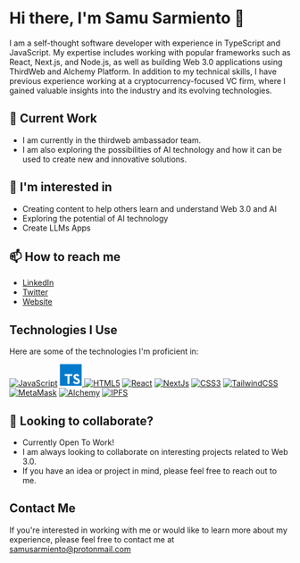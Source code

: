 # Hi there, I'm Samu Sarmiento 👋

I am a self-thought software developer with experience in TypeScript and JavaScript. My expertise includes working with popular frameworks such as React, Next.js, and Node.js, as well as building Web 3.0 applications using ThirdWeb and Alchemy Platform. In addition to my technical skills, I have previous experience working at a cryptocurrency-focused VC firm, where I gained valuable insights into the industry and its evolving technologies.

## 🔭 Current Work
- I am currently in the thirdweb ambassador team.
- I am also exploring the possibilities of AI technology and how it can be used to create new and innovative solutions.

## 🌱 I'm interested in
- Creating content to help others learn and understand Web 3.0 and AI
- Exploring the potential of AI technology
- Create LLMs Apps

## 📫 How to reach me
- [LinkedIn](https://www.linkedin.com/in/samu-sarmiento/)
- [Twitter](https://twitter.com/samusarmiento_)
- [Website](https://samusarmiento.vercel.app/)

## Technologies I Use

Here are some of the technologies I'm proficient in:

<a href="https://developer.mozilla.org/en-US/docs/Web/JavaScript" target="_blank" rel="noreferrer"><img src="https://raw.githubusercontent.com/danielcranney/readme-generator/main/public/icons/skills/javascript-colored.svg" width="36" height="36" alt="JavaScript" /></a>
  <a href="https://www.typescriptlang.org/" target="_blank" rel="noreferrer"> <img src="https://raw.githubusercontent.com/devicons/devicon/master/icons/typescript/typescript-original.svg" alt="typescript" width="40" height="40"/> </a>
<a href="https://developer.mozilla.org/en-US/docs/Glossary/HTML5" target="_blank" rel="noreferrer"><img src="https://raw.githubusercontent.com/danielcranney/readme-generator/main/public/icons/skills/html5-colored.svg" width="36" height="36" alt="HTML5" /></a>
<a href="https://reactjs.org/" target="_blank" rel="noreferrer"><img src="https://raw.githubusercontent.com/danielcranney/readme-generator/main/public/icons/skills/react-colored.svg" width="36" height="36" alt="React" /></a>
<a href="https://nextjs.org/docs" target="_blank" rel="noreferrer"><img src="https://raw.githubusercontent.com/danielcranney/readme-generator/main/public/icons/skills/nextjs-colored-dark.svg" width="36" height="36" alt="NextJs" /></a>
<a href="https://www.w3.org/TR/CSS/#css" target="_blank" rel="noreferrer"><img src="https://raw.githubusercontent.com/danielcranney/readme-generator/main/public/icons/skills/css3-colored.svg" width="36" height="36" alt="CSS3" /></a>
<a href="https://tailwindcss.com/" target="_blank" rel="noreferrer"><img src="https://raw.githubusercontent.com/danielcranney/readme-generator/main/public/icons/skills/tailwindcss-colored.svg" width="36" height="36" alt="TailwindCSS" /></a>
<a href="https://metamask.io/" target="_blank" rel="noreferrer"><img src="https://raw.githubusercontent.com/danielcranney/readme-generator/main/public/icons/skills/metamask-colored.svg" width="36" height="36" alt="MetaMask" /></a>
<a href="https://docs.alchemy.com/alchemy/documentation/alchemy-web3" target="_blank" rel="noreferrer"><img src="https://raw.githubusercontent.com/danielcranney/readme-generator/main/public/icons/skills/alchemy-colored.svg" width="36" height="36" alt="Alchemy" /></a>
<a href="https://ipfs.io/" target="_blank" rel="noreferrer"><img src="https://raw.githubusercontent.com/danielcranney/readme-generator/main/public/icons/skills/ipfs-colored-dark.svg" width="36" height="36" alt="IPFS" /></a>
</p>

## 🤝 Looking to collaborate?
- Currently Open To Work!
- I am always looking to collaborate on interesting projects related to Web 3.0.
- If you have an idea or project in mind, please feel free to reach out to me.

## Contact Me

If you're interested in working with me or would like to learn more about my experience, please feel free to contact me at samusarmiento@protonmail.com
